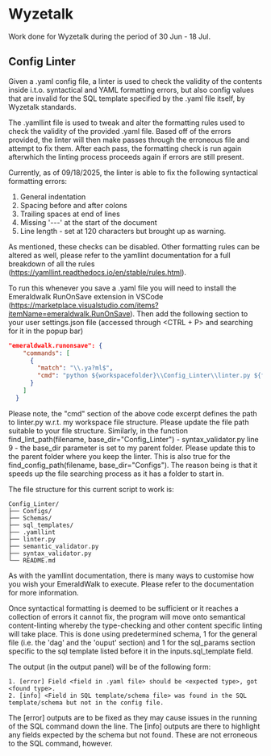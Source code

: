 # Wyzetalk

Work done for Wyzetalk during the period of 30 Jun - 18 Jul.

## Config Linter

Given a .yaml config file, a linter is used to check the validity of the contents inside i.t.o. syntactical and YAML formatting errors, but also config values that are invalid for the SQL template specified by the .yaml file itself, by Wyzetalk standards.

The .yamllint file is used to tweak and alter the formatting rules used to check the validity of the provided .yaml file. Based off of the errors provided, the linter will then make passes through the erroneous file and attempt to fix them. After each pass, the formatting check is run again afterwhich the linting process proceeds again if errors are still present.

Currently, as of 09/18/2025, the linter is able to fix the following syntactical formatting errors:

1. General indentation
2. Spacing before and after colons
3. Trailing spaces at end of lines
4. Missing '---' at the start of the document
5. Line length - set at 120 characters but brought up as warning.

As mentioned, these checks can be disabled. Other formatting rules can be altered as well, please refer to the yamllint documentation for a full breakdown of all the rules (https://yamllint.readthedocs.io/en/stable/rules.html).

To run this whenever you save a .yaml file you will need to install the Emeraldwalk RunOnSave extension in VSCode (https://marketplace.visualstudio.com/items?itemName=emeraldwalk.RunOnSave). Then add the following section to your user settings.json file (accessed through <CTRL + P> and searching for it in the popup bar)

```json
"emeraldwalk.runonsave": {
    "commands": [
      {
        "match": "\\.ya?ml$",
        "cmd": "python ${workspacefolder}\\Config_Linter\\linter.py ${file}"
      }
    ]
  }
```

Please note, the "cmd" section of the above code excerpt defines the path to linter.py w.r.t. my workspace file structure. Please update the file path suitable to your file structure. Similarly, in the function find_lint_path(filename, base_dir="Config_Linter") - syntax_validator.py line 9 - the base_dir parameter is set to my parent folder. Please update this to the parent folder where you keep the linter. This is also true for the find_config_path(filename, base_dir="Configs"). The reason being is that it speeds up the file searching process as it has a folder to start in.

The file structure for this current script to work is:

```text
Config_Linter/
├── Configs/
├── Schemas/
├── sql_templates/
├── .yamllint
├── linter.py
├── semantic_validator.py
├── syntax_validator.py
└── README.md
```


As with the yamllint documentation, there is many ways to customise how you wish your EmeraldWalk to execute. Please refer to the documentation for more information.

Once syntactical formatting is deemed to be sufficient or it reaches a collection of errors it cannot fix, the program will move onto semantical content-linting whereby the type-checking and other content specific linting will take place. This is done using predetermined schema, 1 for the general file (i.e. the 'dag' and the 'ouput' section) and 1 for the sql_params section specific to the sql template listed before it in the inputs.sql_template field.

The output (in the output panel) will be of the following form:

```text
1. [error] Field <field in .yaml file> should be <expected type>, got <found type>. 
2. [info] <Field in SQL template/schema file> was found in the SQL template/schema but not in the config file.
```

The [error] outputs are to be fixed as they may cause issues in the running of the SQL command down the line. The [info] outputs are there to highlight any fields expected by the schema but not found. These are not erroneous to the SQL command, however.
